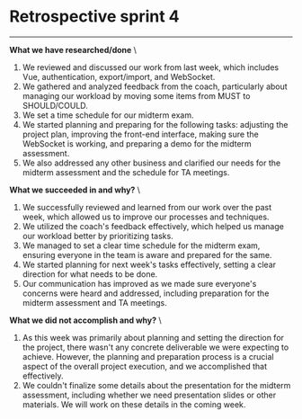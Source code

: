 # Retrospective sprint 4

---

**What we have researched/done** \
1. We reviewed and discussed our work from last week, which includes Vue, authentication, export/import, and WebSocket.
2. We gathered and analyzed feedback from the coach, particularly about managing our workload by moving some items from MUST to SHOULD/COULD.
3. We set a time schedule for our midterm exam.
4. We started planning and preparing for the following tasks: adjusting the project plan, improving the front-end interface, making sure the WebSocket is working, and preparing a demo for the midterm assessment.
5. We also addressed any other business and clarified our needs for the midterm assessment and the schedule for TA meetings.


**What we succeeded in and why?** \
1. We successfully reviewed and learned from our work over the past week, which allowed us to improve our processes and techniques.
2. We utilized the coach's feedback effectively, which helped us manage our workload better by prioritizing tasks.
3. We managed to set a clear time schedule for the midterm exam, ensuring everyone in the team is aware and prepared for the same.
4. We started planning for next week's tasks effectively, setting a clear direction for what needs to be done.
5. Our communication has improved as we made sure everyone's concerns were heard and addressed, including preparation for the midterm assessment and TA meetings.

**What we did not accomplish and why?** \
1. As this week was primarily about planning and setting the direction for the project, there wasn't any concrete deliverable we were expecting to achieve. However, the planning and preparation process is a crucial aspect of the overall project execution, and we accomplished that effectively.
2. We couldn't finalize some details about the presentation for the midterm assessment, including whether we need presentation slides or other materials. We will work on these details in the coming week.